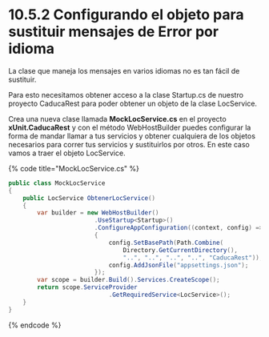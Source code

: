 # 10.5.2 Configurando el objeto para sustituir mensajes de Error por idioma

La clase que maneja los mensajes en varios idiomas no es tan fácil de sustituir.

Para esto necesitamos obtener acceso a la clase Startup.cs de nuestro proyecto CaducaRest para poder obtener un objeto de la clase LocService.&#x20;

Crea una nueva clase llamada **MockLocService.cs** en el proyecto **xUnit.CaducaRest** y con el método WebHostBuilder puedes configurar la forma de mandar llamar a tus servicios y obtener cualquiera de los objetos necesarios para correr tus servicios y sustituirlos por otros. En este caso vamos a traer el objeto LocService.

{% code title="MockLocService.cs" %}
```csharp
public class MockLocService
{
    public LocService ObtenerLocService()
    {
        var builder = new WebHostBuilder()
                        .UseStartup<Startup>()
                        .ConfigureAppConfiguration((context, config) =>
                        {
                            config.SetBasePath(Path.Combine(
                                Directory.GetCurrentDirectory(),
                                "..", "..", "..", "..", "CaducaRest"));
                            config.AddJsonFile("appsettings.json");
                        });
        var scope = builder.Build().Services.CreateScope();
        return scope.ServiceProvider
                            .GetRequiredService<LocService>();
    }
}
```
{% endcode %}
